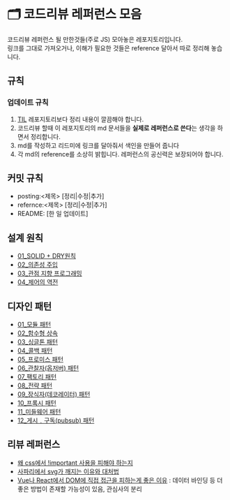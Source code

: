 # 🗂 코드리뷰 레퍼런스 모음

코드리뷰 레퍼런스 될 만한것들(주로 JS) 모아놓은 레포지토리입니다.  
링크를 그대로 가져오거나, 이해가 필요한 것들은 reference 달아서 따로 정리해 놓습니다.

## 규칙

### 업데이트 규칙

1. [TIL]() 레포지토리보다 정리 내용이 깔끔해야 합니다.
2. 코드리뷰 할때 이 레포지토리의 md 문서들을 **실제로 레퍼런스로 쓴다**는 생각을 하면서 정리합니다.
3. md를 작성하고 리드미에 링크를 달아줘서 색인을 만들어 줍니다
4. 각 md의 reference를 소상히 밝힙니다. 레퍼런스의 공신력은 보장되어야 합니다.

## 커밋 규칙

- posting:<제목> [정리|수정|추가]
- refernce:<제목> [정리|수정|추가]
- README: [한 일 업데이트]

## 설계 원칙

- [01_SOLID + DRY원칙](https://github.com/MaxKim-J/JS-Code-Review-Reference/blob/master/01_designPrinciples/01_solidAndDry.md)
- [02_의존성 주입](https://github.com/MaxKim-J/JS-Code-Review-Reference/blob/master/01_designPrinciples/02_dependencyInjection.md)
- [03_관점 지향 프로그래밍](https://github.com/MaxKim-J/JS-Code-Review-Reference/blob/master/01_designPrinciples/03_aspectOrientedProgramming.md)
- [04_제어의 역전](https://github.com/MaxKim-J/JS-Code-Review-Reference/blob/master/01_designPrinciples/04_InversionOfControll.md)
## 디자인 패턴

- [01_모듈 패턴](https://github.com/MaxKim-J/JS-Code-Review-Reference/blob/master/02_desingPatterns/01_modulePattern.md)
- [02_함수형 상속](https://github.com/MaxKim-J/JS-Code-Review-Reference/blob/master/02_desingPatterns/02_functionalInheritance.md)
- [03_싱글톤 패턴](https://github.com/MaxKim-J/JS-Code-Review-Reference/blob/master/02_desingPatterns/03_singletonPattern.md)
- [04_콜백 패턴](https://github.com/MaxKim-J/JS-Code-Review-Reference/blob/master/02_desingPatterns/04_callbackPattern.md)
- [05_프로미스 패턴](https://github.com/MaxKim-J/JS-Code-Review-Reference/blob/master/02_desingPatterns/05_promisePattern.md)
- [06_관찰자(옵저버) 패턴](https://github.com/MaxKim-J/JS-Code-Review-Reference/blob/master/02_desingPatterns/06_observerPattern.md)
- [07_팩토리 패턴](https://github.com/MaxKim-J/JS-Code-Review-Reference/blob/master/02_desingPatterns/07_factoryPattern.md)
- [08_전략 패턴](https://github.com/MaxKim-J/JS-Code-Review-Reference/blob/master/02_desingPatterns/08_strategyPattern.md)
- [09_장식자(데코레이터) 패턴](https://github.com/MaxKim-J/JS-Code-Review-Reference/blob/master/02_desingPatterns/09_decoratorPattern.md)
- [10_프록시 패턴](https://github.com/MaxKim-J/JS-Code-Review-Reference/blob/master/02_desingPatterns/10_proxyPattern.md)
- [11_미들웨어 패턴](https://github.com/MaxKim-J/JS-Code-Review-Reference/blob/master/02_desingPatterns/11_middlewarePattern.md)
- [12_게시﹒구독(pubsub) 패턴](https://github.com/MaxKim-J/JS-Code-Review-Reference/blob/master/02_desingPatterns/12_pubsubPattern.md)

## 리뷰 레퍼런스

- [왜 css에서 !important 사용을 피해야 하는지](https://uxengineer.com/css-specificity-avoid-important-css/)
- [사파리에서 svg가 깨지는 이유와 대처법](https://jkpark.me/safari/html/css/svg/frontend/2019/06/07/SVG-%EC%82%AC%ED%8C%8C%EB%A6%AC%EC%97%90%EC%84%9C-%ED%9D%90%EB%A6%AC%EA%B2%8C-%EB%B3%B4%EC%9D%B4%EB%8B%A4.html)
- [Vue나 React에서 DOM에 직접 접근을 피하는게 좋은 이유](https://www.danvega.dev/blog/2019/04/18/tips-for-vue-developers-avoid-directly-manipulating-the-dom/) : 데이터 바인딩 등 더 좋은 방법이 존재할 가능성이 있음, 관심사의 분리
